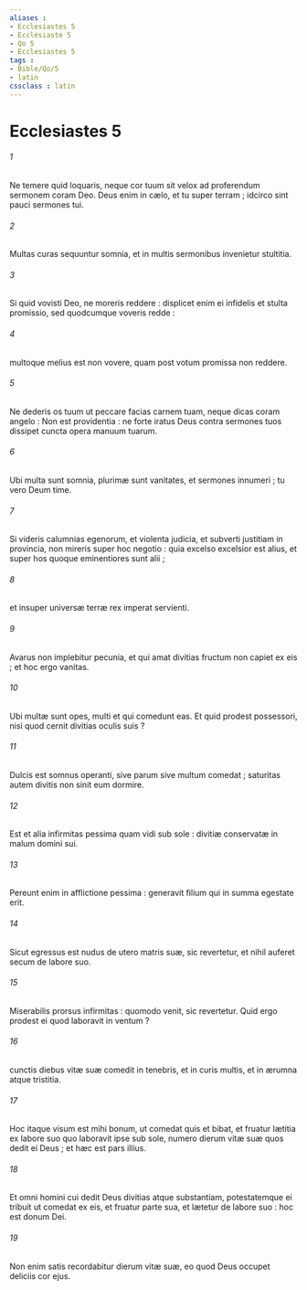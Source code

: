 ```yaml
---
aliases : 
- Ecclesiastes 5
- Ecclésiaste 5
- Qo 5
- Ecclesiastes 5
tags : 
- Bible/Qo/5
- latin
cssclass : latin
---
```


# Ecclesiastes 5

###### 1
Ne temere quid loquaris, neque cor tuum sit velox ad proferendum sermonem coram Deo. Deus enim in cælo, et tu super terram ; idcirco sint pauci sermones tui.
###### 2
Multas curas sequuntur somnia, et in multis sermonibus invenietur stultitia.
###### 3
Si quid vovisti Deo, ne moreris reddere : displicet enim ei infidelis et stulta promissio, sed quodcumque voveris redde :
###### 4
multoque melius est non vovere, quam post votum promissa non reddere.
###### 5
Ne dederis os tuum ut peccare facias carnem tuam, neque dicas coram angelo : Non est providentia : ne forte iratus Deus contra sermones tuos dissipet cuncta opera manuum tuarum.
###### 6
Ubi multa sunt somnia, plurimæ sunt vanitates, et sermones innumeri ; tu vero Deum time.
###### 7
Si videris calumnias egenorum, et violenta judicia, et subverti justitiam in provincia, non mireris super hoc negotio : quia excelso excelsior est alius, et super hos quoque eminentiores sunt alii ;
###### 8
et insuper universæ terræ rex imperat servienti.
###### 9
Avarus non implebitur pecunia, et qui amat divitias fructum non capiet ex eis ; et hoc ergo vanitas.
###### 10
Ubi multæ sunt opes, multi et qui comedunt eas. Et quid prodest possessori, nisi quod cernit divitias oculis suis ?
###### 11
Dulcis est somnus operanti, sive parum sive multum comedat ; saturitas autem divitis non sinit eum dormire.
###### 12
Est et alia infirmitas pessima quam vidi sub sole : divitiæ conservatæ in malum domini sui.
###### 13
Pereunt enim in afflictione pessima : generavit filium qui in summa egestate erit.
###### 14
Sicut egressus est nudus de utero matris suæ, sic revertetur, et nihil auferet secum de labore suo.
###### 15
Miserabilis prorsus infirmitas : quomodo venit, sic revertetur. Quid ergo prodest ei quod laboravit in ventum ?
###### 16
cunctis diebus vitæ suæ comedit in tenebris, et in curis multis, et in ærumna atque tristitia.
###### 17
Hoc itaque visum est mihi bonum, ut comedat quis et bibat, et fruatur lætitia ex labore suo quo laboravit ipse sub sole, numero dierum vitæ suæ quos dedit ei Deus ; et hæc est pars illius.
###### 18
Et omni homini cui dedit Deus divitias atque substantiam, potestatemque ei tribuit ut comedat ex eis, et fruatur parte sua, et lætetur de labore suo : hoc est donum Dei.
###### 19
Non enim satis recordabitur dierum vitæ suæ, eo quod Deus occupet deliciis cor ejus.

